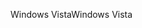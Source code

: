 <span data-ttu-id="7ebcb-101">Windows Vista</span><span class="sxs-lookup"><span data-stu-id="7ebcb-101">Windows Vista</span></span>